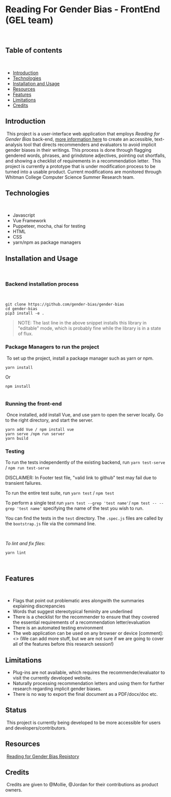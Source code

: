 # Reading For Gender Bias - FrontEnd (GEL team)
​
## Table of contents 
​
* [Introduction](#Introduction)
* [Technologies](#Technologies)
* [Installation and Usage](#Installation)
* [Resources](#Resources)
* [Features](#Features)
* [Limitations](#Limitations)
* [Credits](#Credits)
​
## Introduction
​
This project is a user-interface web application that employs *Reading for Gender Bias* back-end, [more information here](https://github.com/glam-lab/gender-bias) to create an accessible, text-analysis tool that directs recommenders and evaluators to avoid implicit gender biases in their writings. This process is done through flagging gendered words, phrases, and grindstone adjectives, pointing out shortfalls, and showing a checklist of requirements in a recommendation letter.
​
This project is currently a prototype that is under modification process to be turned into a usable product. Current modifications are monitored through Whitman College Computer Science Summer Research team.
​
## Technologies
​
* Javascript
* Vue Framework
* Puppeteer, mocha, chai for testing
* HTML
* CSS
* yarn/npm as package managers
​
## Installation and Usage
​
### Backend installation process
​
```
git clone https://github.com/gender-bias/gender-bias
cd gender-bias
pip3 install -e .
```
> NOTE: The last line in the above snippet installs this library in "editable" mode, which is probably fine while the library is in a state of flux.
​
### Package Managers to run the project
​
To set up the project, install a package manager such as yarn or npm.
```
yarn install
```
Or 

```
npm install
​
``` 
### Running the front-end 
​
Once installed, add install Vue, and use yarn to open the server locally. Go to the right directory, and start the server. 
​
```
yarn add Vue / npm install vue
yarn serve /npm run server
yarn build
```


### Testing

To run the tests independently of the existing backend, run `yarn test-serve` / `npm run test-serve`

DISCLAIMER: In Footer test file, "valid link to github" test may fail due to transient failures.

To run the entire test suite, run `yarn test` / `npm test`

To perform a single test run `yarn test --grep 'test name'`/ `npm test -- --grep 'test name'` specifying the name of the test you wish to run.

​You can find the tests in the `test` directory. The `.spec.js` files are called by the `bootstrap.js` file via the command line. 


​

*To lint and fix files*:
​
```
yarn lint
```
​
​
## Features
​
* Flags that point out problematic ares alongwith the summaries explaining discrepancies
* Words that suggest stereotypical feminity are underlined
* There is a checklist for the recommender to ensure that they covered the essential requirements of a recommendation letter/evaluation
* There is an automated testing environment
* The web application can be used on any browser or device
[comment]: <> (We can add more stuff, but we are not sure if we are going to cover all of the features before this research session!)
​
​
## Limitations
* Plug-ins are not available, which requires the recommender/evaluator to visit the currently developed website. 
* Naturally processing recommendation letters and using them for further research regarding implicit gender biases. 
* There is no way to export the final document as a PDF/docx/doc etc.

## Status
​
This project is currently being developed to be more accessible for users and developers/contributors. 
​
## Resources
​
[Reading for Gender Bias Repistory](https://github.com/glam-lab/gender-bias#reading-for-gender-bias) 
​
## Credits
​
Credits are given to @Mollie, @Jordan for their contributions as product owners.

